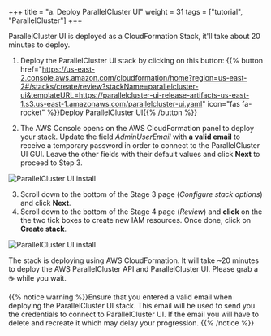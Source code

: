 +++
title = "a. Deploy ParallelCluster UI"
weight = 31
tags = ["tutorial", "ParallelCluster"]
+++

ParallelCluster UI is deployed as a CloudFormation Stack, it'll take about 20 minutes to deploy.

1. Deploy the ParallelCluster UI stack by clicking on this button:
{{% button href="https://us-east-2.console.aws.amazon.com/cloudformation/home?region=us-east-2#/stacks/create/review?stackName=parallelcluster-ui&templateURL=https://parallelcluster-ui-release-artifacts-us-east-1.s3.us-east-1.amazonaws.com/parallelcluster-ui.yaml" icon="fas fa-rocket" %}}Deploy ParallelCluster UI{{% /button %}}

2. The AWS Console opens on the AWS CloudFormation panel to deploy your stack. Update the field *AdminUserEmail* with **a valid email** to receive a temporary password in order to connect to the ParallelCluster UI GUI. Leave the other fields with their default values and click **Next** to proceed to Step 3.

![ParallelCluster UI install](/images/deploy-pcm/pcmanager-install.png)

3. Scroll down to the bottom of the Stage 3 page (*Configure stack options*) and click **Next**.
4. Scroll down to the bottom of the Stage 4 page (*Review*) and **click** on the the two tick boxes to create new IAM resources. Once done, click on **Create stack**.

![ParallelCluster UI install](/images/deploy-pcm/pcmanager-deploy.png)

The stack is deploying using AWS CloudFormation. It will take ~20 minutes to deploy the AWS ParallelCluster API and ParallelCluster UI. Please grab a ☕️ while you wait.

{{% notice warning %}}Ensure that you entered a valid email when deploying the ParallelCluster UI stack. This email will be used to send you the credentials to connect to ParallelCluster UI. If the email you will have to delete and recreate it which may delay your progression.
{{% /notice %}}
